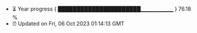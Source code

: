 - ⏳ Year progress { ██████████████████████▁▁▁▁▁▁▁▁ } 76.18 %
- ⏰ Updated on Fri, 06 Oct 2023 01:14:13 GMT

